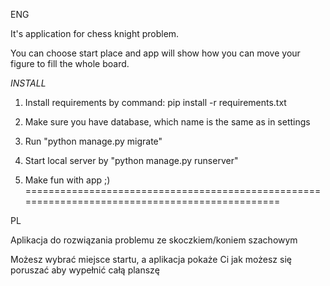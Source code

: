 ENG

It's application for chess knight problem.

You can choose start place and app will show how you can move your figure to fill the whole board.

*INSTALL*

1) Install requirements by command:
    pip install -r requirements.txt
    
2) Make sure you have database, which name is the same as in settings

3) Run "python manage.py migrate"

4) Start local server by "python manage.py runserver"

5) Make fun with app ;)
===============================================================================================

PL

Aplikacja do rozwiązania problemu ze skoczkiem/koniem szachowym

Możesz wybrać miejsce startu, a aplikacja pokaże Ci jak możesz się poruszać aby wypełnić całą planszę
